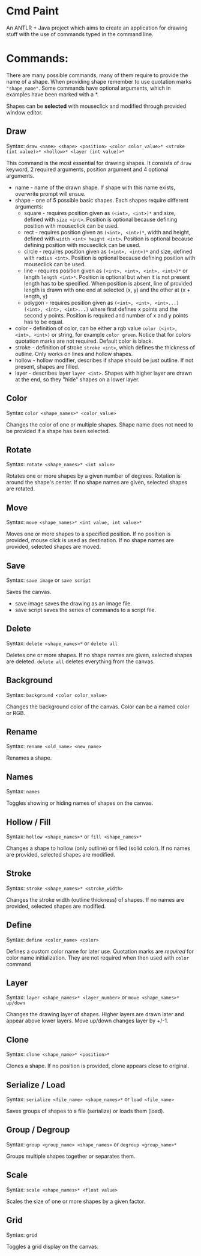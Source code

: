 # Cmd Paint

An ANTLR + Java project which aims to create an application for drawing stuff with the use of commands typed in the command line.

# Commands:
There are many possible commands, many of them require to provide the name of a shape. When providing shape remember to use quotation marks ```"shape_name"```. Some commands have optional arguments, which in examples have been marked with a *.

Shapes can be **selected** with mouseclick and modified through provided window editor.
## Draw
Syntax: ```draw <name> <shape> <position> <color color_value>* <stroke (int value)>* <hollow>* <layer (int value)>*```

This command is the most essential for drawing shapes. It consists of ```draw``` keyword, 2 required arguments, position argument and 4 optional arguments.
- name - name of the drawn shape. If shape with this name exists, overwrite prompt will ensue.
- shape - one of 5 possible basic shapes. Each shapes require different arguments:
    - square - requires position given as ```(<int>, <int>)*``` and size, defined with ```size <int>```. Position is optional because defining position with mouseclick can be used.
    - rect - requires position given as ```(<int>, <int>)*```, width and height, defined with ```width <int> height <int>```.  Position is optional because defining position with mouseclick can be used.
    - circle - requires position given as ```(<int>, <int>)*``` and size, defined with ```radius <int>```.  Position is optional because defining position with mouseclick can be used.
    - line - requires position given as ```(<int>, <int>, <int>, <int>)*``` or length ```length <int>*```.  Position is optional but when it is not present length has to be specified. When position is absent, line of provided length is drawn with one end at selected (x, y) and the other at (x + length, y)
    - polygon - requires position given as ```(<int>, <int>, <int>...) (<int>, <int>, <int>...)``` where first defines x points and the second y points. Position is required and number of x and y points has to be equal.
- color - definition of color, can be either a rgb value ```color (<int>, <int>, <int>)``` or string, for example ```color green```. Notice that for colors quotation marks are not required. Default color is black.
- stroke - definition of stroke ```stroke <int>```, which defines the thickness of outline. Only works on lines and hollow shapes.
- hollow - hollow modifier, describes if shape should be just outline. If not present, shapes are filled.
- layer - describes layer ```layer <int>```. Shapes with higher layer are drawn at the end, so they "hide" shapes on a lower layer.

## Color
Syntax ```color <shape_names>* <color_value>```

Changes the color of one or multiple shapes. Shape name does not need to be provided if a shape has been selected.

## Rotate
Syntax: ```rotate <shape_names>* <int value>```

Rotates one or more shapes by a given number of degrees. Rotation is around the shape's center. If no shape names are given, selected shapes are rotated.

## Move
Syntax: ```move <shape_names>* <int value, int value>*```

Moves one or more shapes to a specified position. If no position is provided, mouse click is used as destination. If no shape names are provided, selected shapes are moved.

## Save
Syntax: ```save image``` or ```save script```

Saves the canvas. 
- save image saves the drawing as an image file.
- save script saves the series of commands to a script file.

## Delete
Syntax: ```delete <shape_names>*``` or ```delete all```

Deletes one or more shapes. If no shape names are given, selected shapes are deleted. ```delete all``` deletes everything from the canvas.

## Background
Syntax: ```background <color color_value>```

Changes the background color of the canvas. Color can be a named color or RGB.

## Rename
Syntax: ```rename <old_name> <new_name>```

Renames a shape.

## Names
Syntax: ```names```

Toggles showing or hiding names of shapes on the canvas.

## Hollow / Fill
Syntax: ```hollow <shape_names>*``` or ```fill <shape_names>*```

Changes a shape to hollow (only outline) or filled (solid color). If no names are provided, selected shapes are modified.

## Stroke
Syntax: ```stroke <shape_names>* <stroke_width>```

Changes the stroke width (outline thickness) of shapes. If no names are provided, selected shapes are modified.

## Define
Syntax: ```define <color_name> <color>```

Defines a custom color name for later use. Quotation marks are *required* for color name initialization. They are not required when then used with ```color``` command

## Layer
Syntax: ```layer <shape_names>* <layer_number>``` or ```move <shape_names>* up/down```

Changes the drawing layer of shapes. Higher layers are drawn later and appear above lower layers. Move up/down changes layer by +/-1.

## Clone
Syntax: ```clone <shape_name>* <position>*```

Clones a shape. If no position is provided, clone appears close to original.

## Serialize / Load
Syntax: ```serialize <file_name> <shape_names>*``` or ```load <file_name>```

Saves groups of shapes to a file (serialize) or loads them (load).

## Group / Degroup
Syntax: ```group <group_name> <shape_names>``` or ```degroup <group_name>*```

Groups multiple shapes together or separates them.

## Scale
Syntax: ```scale <shape_names>* <float value>```

Scales the size of one or more shapes by a given factor.

## Grid
Syntax: ```grid```

Toggles a grid display on the canvas.

